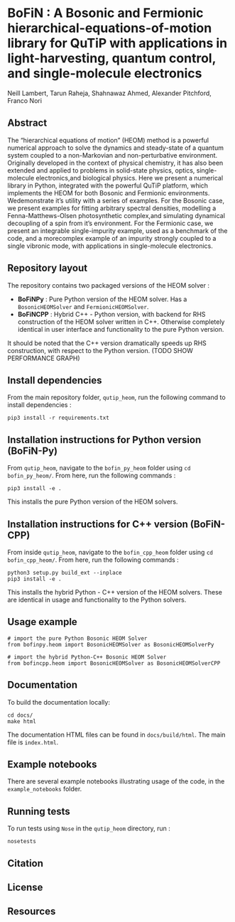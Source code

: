 # BoFiN : A Bosonic and Fermionic hierarchical-equations-of-motion library for QuTiP with applications in light-harvesting, quantum control, and single-molecule electronics

Neill Lambert, Tarun Raheja, Shahnawaz Ahmed, Alexander Pitchford, Franco Nori 

## Abstract

The “hierarchical equations of motion” (HEOM) method is a powerful numerical approach to solve the dynamics and steady-state of a quantum system coupled to a non-Markovian and non-perturbative environment. Originally developed in the context of physical chemistry, it has also been extended and applied to problems in solid-state physics, optics, single-molecule electronics,and biological physics. Here we present a numerical library in Python, integrated with the powerful QuTiP platform, which implements the HEOM for both Bosonic and Fermionic environments. Wedemonstrate it’s utility with a series of examples.  For the Bosonic case, we present examples for fitting arbitrary spectral densities, modelling a Fenna-Matthews-Olsen photosynthetic complex,and simulating dynamical decoupling of a spin from it’s environment.  For the Fermionic case, we present an integrable single-impurity example, used as a benchmark of the code, and a morecomplex example of an impurity strongly coupled to a single vibronic mode, with applications in single-molecule electronics.

## Repository layout

The repository contains two packaged versions of the HEOM solver : 

- **BoFiNPy** : Pure Python version of the HEOM solver. Has a `BosonicHEOMSolver` and `FermionicHEOMSolver`.
- **BoFiNCPP** : Hybrid C++ - Python version, with backend for RHS construction of the HEOM solver written in C++. Otherwise completely identical in user interface and functionality to the pure Python version.

It should be noted that the C++ version dramatically speeds up RHS construction, with respect to the Python version. (TODO SHOW PERFORMANCE GRAPH)

## Install dependencies

From the main repository folder, `qutip_heom`, run the following command to install dependencies :
```
pip3 install -r requirements.txt
```
## Installation instructions for Python version (BoFiN-Py)

From `qutip_heom`, navigate to the `bofin_py_heom` folder using `cd bofin_py_heom/`. From here, run the following commands :
```
pip3 install -e .
```
This installs the pure Python version of the HEOM solvers.

## Installation instructions for C++ version (BoFiN-CPP)

From inside `qutip_heom`, navigate to the `bofin_cpp_heom` folder using `cd bofin_cpp_heom/`. From here, run the following commands :
```
python3 setup.py build_ext --inplace
pip3 install -e .
```
This installs the hybrid Python - C++ version of the HEOM solvers. These are identical in usage and functionality to the Python solvers.

## Usage example

```
# import the pure Python Bosonic HEOM Solver
from bofinpy.heom import BosonicHEOMSolver as BosonicHEOMSolverPy

# import the hybrid Python-C++ Bosonic HEOM Solver
from bofincpp.heom import BosonicHEOMSolver as BosonicHEOMSolverCPP
```

## Documentation

To build the documentation locally:
```
cd docs/
make html
```

The documentation HTML files can be found in `docs/build/html`. The main file is `index.html`.

## Example notebooks

There are several example notebooks illustrating usage of the code, in the `example_notebooks` folder.

## Running tests

To run tests using `Nose` in the `qutip_heom` directory, run :
```
nosetests
```
## Citation

## License

## Resources
